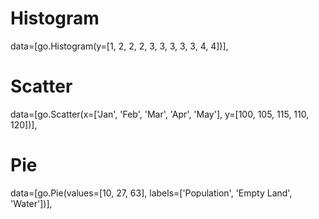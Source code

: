 # Histogram
data=[go.Histogram(y=[1, 2, 2, 2, 3, 3, 3, 3, 3, 4, 4])],

# Scatter
data=[go.Scatter(x=['Jan', 'Feb', 'Mar', 'Apr', 'May'], y=[100, 105, 115, 110, 120])],

# Pie
data=[go.Pie(values=[10, 27, 63], labels=['Population', 'Empty Land', 'Water'])],


